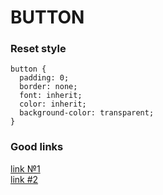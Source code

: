 # BUTTON

### Reset style
```
button {
  padding: 0;
  border: none;
  font: inherit;
  color: inherit;
  background-color: transparent;
}
```

### Good links
<a href="https://habr.com/ru/company/ruvds/blog/489820/">link №1</a>  
<a href="https://medium.com/@baradusov/%D1%81%D1%82%D0%B8%D0%BB%D0%B8%D0%B7%D1%83%D0%B5%D0%BC-%D0%BA%D0%BD%D0%BE%D0%BF%D0%BA%D0%B8-%D0%BF%D1%80%D0%B0%D0%B2%D0%B8%D0%BB%D1%8C%D0%BD%D0%BE-6ea5abc278b1">link #2</a>
